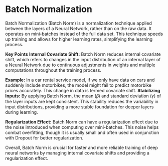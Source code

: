 # Batch Normalization

Batch Normalization (Batch Norm) is a normalization technique applied between the layers of a Neural Network, rather than on the raw data. It operates on mini-batches instead of the full data set. This technique speeds up training and allows for higher learning rates, simplifying the learning process.

**Key Points**
**Internal Covariate Shift:** Batch Norm reduces internal covariate shift, which refers to changes in the input distribution of an internal layer of a Neural Network due to continuous adjustments in weights and multiple computations throughout the training process.

**Example:** In a car rental service model, if we only have data on cars and suddenly include motorbikes, the model might fail to predict motorbike prices accurately. This change in data is termed covariate shift.
**Stabilizing Inputs:** By applying Batch Norm, the mean (𝛽) and standard deviation (𝛾) of the layer inputs are kept consistent. This stability reduces the variability in input distributions, providing a more stable foundation for deeper layers during learning.

**Regularization Effect:** Batch Norm can have a regularization effect due to the noise introduced when computing over mini-batches. This noise helps combat overfitting, though it is usually small and often used in conjunction with Dropout for better regularization.

Overall, Batch Norm is crucial for faster and more reliable training of deep neural networks by managing internal covariate shifts and providing a regularization effect.